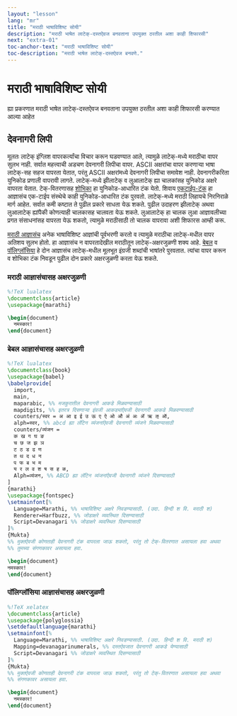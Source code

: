 ```yaml
---
layout: "lesson"
lang: "mr"
title: "मराठी भाषाविशिष्ट सोयी"
description: "मराठी भाषेत लाटेक्-दस्तऐवज बनवताना उपयुक्त ठरतील अशा काही शिफारसी"
next: "extra-01"
toc-anchor-text: "मराठी भाषाविशिष्ट सोयी"
toc-description: "मराठी भाषेत लाटेक्-दस्तऐवज बनवणे."
---
```


# मराठी भाषाविशिष्ट सोयी
<span class="summary">
  ह्या प्रकरणात मराठी भाषेत लाटेक्-दस्तऐवज बनवताना उपयुक्त ठरतील अशा काही शिफारसी करण्यात
  आल्या आहेत
</span>

## देवनागरी लिपी

मूलतः लाटेक् इंग्लिश वापरकर्त्यांचा विचार करून घडवण्यात आले, त्यामुळे लाटेक्-मध्ये मराठीचा वापर
सुलभ नाही. सर्वात महत्त्वाची अडचण देवनागरी लिपीचा वापर. ASCII अक्षरांचा वापर करणाऱ्या
भाषा लाटेक्-सह सहज वापरता येतात, परंतु ASCII अक्षरांमध्ये देवनागरी लिपीचा समावेश
नाही. देवनागरीकरिता युनिकोड प्रणाली वापरावी लागते. लाटेक्-मध्ये झीलाटेक् व लुआलाटेक् ह्या
चालकांसह युनिकोड अक्षरे वापरता येतात. टेक्-वितरणासह
[शोभिका](https://ctan.org/pkg/shobhika) हा युनिकोड-आधारित टंक येतो. शिवाय
[एकटाईप-टंक](https://ctan.org/pkg/ektype-tanka) हा आज्ञासंच एक-टाईप संस्थेचे काही
युनिकोड-आधारित टंक पुरवतो. लाटेक्-मध्ये मराठी लिहायचे निरनिराळे मार्ग आहेत. सर्वात कमी कष्टात
ते पुढील प्रकारे साधता येऊ शकते. पुढील उदाहरण झीलाटेक् अथवा लुआलाटेक् ह्यांपैकी कोणत्याही
चालकासह चालवता येऊ शकते. लुआलाटेक् हा चालक लुआ आज्ञावलीच्या प्रगत संसाधनांसह वापरता येऊ
शकतो, त्यामुळे मराठीसाठी तो चालक वापरावा अशी शिफारस आम्ही करू.

[मराठी आज्ञासंच](https://ctan.org/pkg/marathi) अनेक भाषाविशिष्ट आज्ञांची पूर्वभरणी करतो
व त्यामुळे मराठीचा लाटेक्-मधील वापर अतिशय सुलभ होतो. हा आज्ञासंच न वापरतादेखील मराठीतून
लाटेक्-अक्षरजुळणी शक्य आहे. [बेबल](https://ctan.org/pkg/babel) व
[पॉलिग्लॉसिया](https://ctan.org/pkg/polyglossia) हे दोन आज्ञासंच लाटेक्-मधील मूलभूत
इंग्रजी शब्दांची भाषांतरे पुरवतात. त्यांचा वापर करून व शोभिका टंक निवडून पुढील दोन प्रकारे अक्षरजुळणी
करता येऊ शकते.

### मराठी आज्ञासंचासह अक्षरजुळणी

```latex
%!TeX lualatex
\documentclass{article}
\usepackage{marathi}

\begin{document}
  नमस्कार!
\end{document}
```

### बेबल आज्ञासंचासह अक्षरजुळणी

```latex
%!TeX lualatex
\documentclass{book}
\usepackage{babel}
\babelprovide[
  import,
  main,
  maparabic, %% मजकुरातील देवनागरी आकडे मिळवण्यासाठी
  mapdigits, %% इतरत्र दिसणाऱ्या इंग्रजी आकड्यांऐवजी देवनागरी आकडे मिळवण्यासाठी
  counters/स्वर = अ आ इ ई उ ऊ ए ऐ ओ औ अं अः ॲ ऋ ऌ ऑ,
  alph=स्वर, %% abcd ह्या लॅटिन व्यंजनांऐवजी देवनागरी व्यंजने मिळवण्यासाठी
  counters/व्यंजन =
  क ख ग घ ङ
  च छ ज झ ञ
  ट ठ ड ढ ण
  त थ द ध न
  प फ ब भ म
  य र ल व श ष स ह ळ,
  Alph=व्यंजन, %% ABCD ह्या लॅटिन व्यंजनांऐवजी देवनागरी व्यंजने दिसण्यासाठी
]
{marathi}
\usepackage{fontspec}
\setmainfont[%
  Language=Marathi, %% भाषाविशिष्ट अक्षरे निवडण्यासाठी. (उदा. हिन्दी श वि. मराठी श)
  Renderer=Harfbuzz, %% जोडाक्षरे व्यवस्थित दिसण्यासाठी
  Script=Devanagari %% जोडाक्षरे व्यवस्थित दिसण्यासाठी
]%
{Mukta} 
%% मुक्तऐवजी कोणताही देवनागरी टंक वापरला जाऊ शकतो, परंतु तो टेक्-वितरणात असायला हवा अथवा
%% तुमच्या संगणकावर असायला हवा.

\begin{document}
नमस्कार!
\end{document}
```

### पॉलिग्लॉसिया आज्ञासंचासह अक्षरजुळणी

```latex
%!TeX xelatex
\documentclass{article}
\usepackage{polyglossia}
\setdefaultlanguage{marathi}
\setmainfont[%
  Language=Marathi, %% भाषाविशिष्ट अक्षरे निवडण्यासाठी. (उदा. हिन्दी श वि. मराठी श)
  Mapping=devanagarinumerals, %% दस्तऐवजात देवनागरी आकडे येण्यासाठी
  Script=Devanagari %% जोडाक्षरे व्यवस्थित दिसण्यासाठी
]%
{Mukta} 
%% मुक्तऐवजी कोणताही देवनागरी टंक वापरला जाऊ शकतो, परंतु तो टेक्-वितरणात असायला हवा अथवा
%% संगणकावर असायला हवा.

\begin{document}
  नमस्कार!
\end{document}
```
